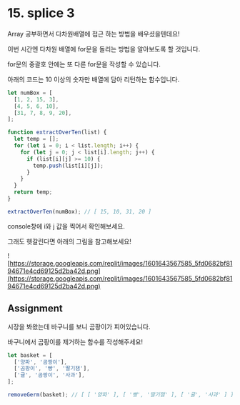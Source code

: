 # 15. splice 3

Array 공부하면서 다차원배열에 접근 하는 방법을 배우셨을텐데요!

이번 시간엔 다차원 배열에 for문을 돌리는 방법을 알아보도록 할 것입니다.

for문의 중괄호 안에는 또 다른 for문을 작성할 수 있습니다.

아래의 코드는 10 이상의 숫자만 배열에 담아 리턴하는 함수입니다.

```js
let numBox = [
  [1, 2, 15, 3],
  [4, 5, 6, 10],
  [31, 7, 8, 9, 20],
];

function extractOverTen(list) {
  let temp = [];
  for (let i = 0; i < list.length; i++) {
    for (let j = 0; j < list[i].length; j++) {
      if (list[i][j] >= 10) {
        temp.push(list[i][j]);
      }
    }
  }
  return temp;
}

extractOverTen(numBox); // [ 15, 10, 31, 20 ]
```

console창에 i와 j 값을 찍어서 확인해보세요.

그래도 헷갈린다면 아래의 그림을 참고해보세요!

![https://storage.googleapis.com/replit/images/1601643567585_5fd0682bf8194671e4cd69125d2ba42d.png](https://storage.googleapis.com/replit/images/1601643567585_5fd0682bf8194671e4cd69125d2ba42d.png)

## Assignment

시장을 봐왔는데 바구니를 보니 곰팡이가 피어있습니다.

바구니에서 곰팡이를 제거하는 함수를 작성해주세요!

```js
let basket = [
  ['양파', '곰팡이'],
  ['곰팡이', '빵', '딸기잼'],
  ['귤', '곰팡이', '사과'],
];

removeGerm(basket); // [ [ '양파' ], [ '빵', '딸기잼' ], [ '귤', '사과' ] ];
```
